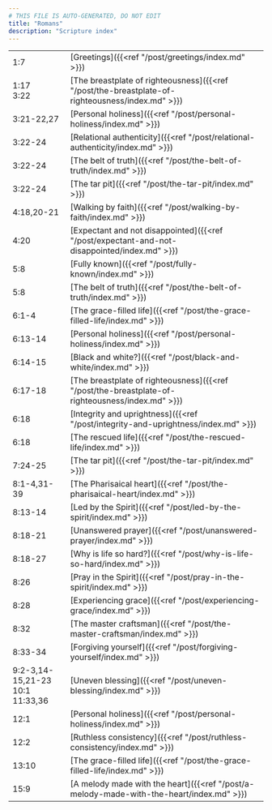 ```yaml
---
# THIS FILE IS AUTO-GENERATED, DO NOT EDIT
title: "Romans"
description: "Scripture index"
---
```


|  |  |
| --- | --- |
| 1:7 | [Greetings]({{<ref "/post/greetings/index.md" >}}) |
| 1:17 <br/> 3:22 | [The breastplate of righteousness]({{<ref "/post/the-breastplate-of-righteousness/index.md" >}}) |
| 3:21-22,27 | [Personal holiness]({{<ref "/post/personal-holiness/index.md" >}}) |
| 3:22-24 | [Relational authenticity]({{<ref "/post/relational-authenticity/index.md" >}}) |
| 3:22-24 | [The belt of truth]({{<ref "/post/the-belt-of-truth/index.md" >}}) |
| 3:22-24 | [The tar pit]({{<ref "/post/the-tar-pit/index.md" >}}) |
| 4:18,20-21 | [Walking by faith]({{<ref "/post/walking-by-faith/index.md" >}}) |
| 4:20 | [Expectant and not disappointed]({{<ref "/post/expectant-and-not-disappointed/index.md" >}}) |
| 5:8 | [Fully known]({{<ref "/post/fully-known/index.md" >}}) |
| 5:8 | [The belt of truth]({{<ref "/post/the-belt-of-truth/index.md" >}}) |
| 6:1-4 | [The grace-filled life]({{<ref "/post/the-grace-filled-life/index.md" >}}) |
| 6:13-14 | [Personal holiness]({{<ref "/post/personal-holiness/index.md" >}}) |
| 6:14-15 | [Black and white?]({{<ref "/post/black-and-white/index.md" >}}) |
| 6:17-18 | [The breastplate of righteousness]({{<ref "/post/the-breastplate-of-righteousness/index.md" >}}) |
| 6:18 | [Integrity and uprightness]({{<ref "/post/integrity-and-uprightness/index.md" >}}) |
| 6:18 | [The rescued life]({{<ref "/post/the-rescued-life/index.md" >}}) |
| 7:24-25 | [The tar pit]({{<ref "/post/the-tar-pit/index.md" >}}) |
| 8:1-4,31-39 | [The Pharisaical heart]({{<ref "/post/the-pharisaical-heart/index.md" >}}) |
| 8:13-14 | [Led by the Spirit]({{<ref "/post/led-by-the-spirit/index.md" >}}) |
| 8:18-21 | [Unanswered prayer]({{<ref "/post/unanswered-prayer/index.md" >}}) |
| 8:18-27 | [Why is life so hard?]({{<ref "/post/why-is-life-so-hard/index.md" >}}) |
| 8:26 | [Pray in the Spirit]({{<ref "/post/pray-in-the-spirit/index.md" >}}) |
| 8:28 | [Experiencing grace]({{<ref "/post/experiencing-grace/index.md" >}}) |
| 8:32 | [The master craftsman]({{<ref "/post/the-master-craftsman/index.md" >}}) |
| 8:33-34 | [Forgiving yourself]({{<ref "/post/forgiving-yourself/index.md" >}}) |
| 9:2-3,14-15,21-23 <br/> 10:1 <br/> 11:33,36 | [Uneven blessing]({{<ref "/post/uneven-blessing/index.md" >}}) |
| 12:1 | [Personal holiness]({{<ref "/post/personal-holiness/index.md" >}}) |
| 12:2 | [Ruthless consistency]({{<ref "/post/ruthless-consistency/index.md" >}}) |
| 13:10 | [The grace-filled life]({{<ref "/post/the-grace-filled-life/index.md" >}}) |
| 15:9 | [A melody made with the heart]({{<ref "/post/a-melody-made-with-the-heart/index.md" >}}) |
